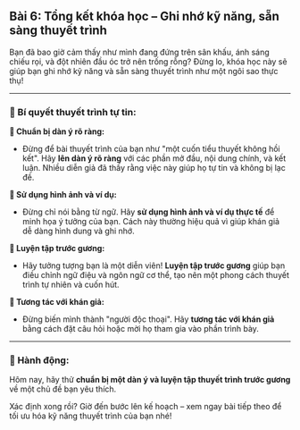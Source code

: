 ## Bài 6: Tổng kết khóa học – Ghi nhớ kỹ năng, sẵn sàng thuyết trình

Bạn đã bao giờ cảm thấy như mình đang đứng trên sân khấu, ánh sáng chiếu rọi, và đột nhiên đầu óc trở nên trống rỗng? Đừng lo, khóa học này sẽ giúp bạn ghi nhớ kỹ năng và sẵn sàng thuyết trình như một ngôi sao thực thụ!

---

### 📌 Bí quyết thuyết trình tự tin:

**🔹 Chuẩn bị dàn ý rõ ràng:**
- Đừng để bài thuyết trình của bạn như "một cuốn tiểu thuyết không hồi kết". Hãy **lên dàn ý rõ ràng** với các phần mở đầu, nội dung chính, và kết luận. Nhiều diễn giả đã thấy rằng việc này giúp họ tự tin và không bị lạc đề.

**🔹 Sử dụng hình ảnh và ví dụ:**
- Đừng chỉ nói bằng từ ngữ. Hãy **sử dụng hình ảnh và ví dụ thực tế** để minh họa ý tưởng của bạn. Cách này thường hiệu quả vì giúp khán giả dễ dàng hình dung và ghi nhớ.

**🔹 Luyện tập trước gương:**
- Hãy tưởng tượng bạn là một diễn viên! **Luyện tập trước gương** giúp bạn điều chỉnh ngữ điệu và ngôn ngữ cơ thể, tạo nên một phong cách thuyết trình tự nhiên và cuốn hút.

**🔹 Tương tác với khán giả:**
- Đừng biến mình thành "người độc thoại". Hãy **tương tác với khán giả** bằng cách đặt câu hỏi hoặc mời họ tham gia vào phần trình bày.

---

### 🚀 Hành động:

Hôm nay, hãy thử **chuẩn bị một dàn ý và luyện tập thuyết trình trước gương** về một chủ đề bạn yêu thích.

Xác định xong rồi? Giờ đến bước lên kế hoạch – xem ngay bài tiếp theo để tối ưu hóa kỹ năng thuyết trình của bạn nhé!